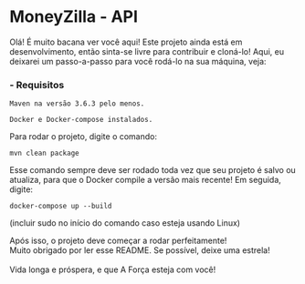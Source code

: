 # MoneyZilla - API

Olá! É muito bacana ver você aqui! Este projeto ainda está em desenvolvimento, então sinta-se livre para contribuir e cloná-lo!
Aqui, eu deixarei um passo-a-passo para você rodá-lo na sua máquina, veja:

### - Requisitos
```
Maven na versão 3.6.3 pelo menos.
```

```
Docker e Docker-compose instalados.
```

Para rodar o projeto, digite o comando:

```
mvn clean package
```

Esse comando sempre deve ser rodado toda vez que seu projeto é salvo ou atualiza, para que o Docker compile a versão mais recente!
Em seguida, digite:

```
docker-compose up --build
```
(incluir <bold>sudo</code> no início do comando caso esteja usando Linux)

Após isso, o projeto deve começar a rodar perfeitamente!
<br />
Muito obrigado por ler esse README. Se possível, deixe uma estrela!
<br />
<br />
Vida longa e próspera, e que A Força esteja com você!